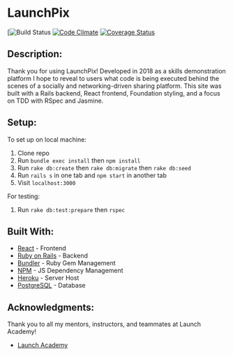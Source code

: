 # LaunchPix

[![Build Status](https://codeship.com/projects/e857fce0-32df-0136-6fb9-0e05c0ab05bf/status?branch=master)
[![Code Climate](https://codeclimate.com/github/SimplexDev/LaunchPix/badges/gpa.svg)](https://codeclimate.com/github/SimplexDev/LaunchPix)
[![Coverage Status](https://coveralls.io/repos/github/SimplexDev/LaunchPix/badge.svg?branch=master)](https://coveralls.io/github/SimplexDev/LaunchPix?branch=master)

## Description:

Thank you for using LaunchPix! Developed in 2018 as a skills demonstration platform I hope to reveal to users what code is being executed behind the scenes of a socially and networking-driven sharing platform.  This site was built with a Rails backend, React frontend, Foundation styling, and a focus on TDD with RSpec and Jasmine.

## Setup:

To set up on local machine:
1. Clone repo
2. Run ```bundle exec install``` then ```npm install```
3. Run ```rake db:create``` then ```rake db:migrate``` then ```rake db:seed```
4. Run ```rails s``` in one tab and ```npm start``` in another tab
5. Visit ```localhost:3000```

For testing:
1. Run ```rake db:test:prepare``` then ```rspec```


## Built With:

* [React](https://reactjs.org/) - Frontend
* [Ruby on Rails](http://rubyonrails.org/) - Backend
* [Bundler](bundler.io/) - Ruby Gem Management
* [NPM](https://www.npmjs.com/) - JS Dependency Management
* [Heroku](https://www.heroku.com/) - Server Host
* [PostgreSQL](https://www.postgresql.org/) - Database

## Acknowledgments:

Thank you to all my mentors, instructors, and teammates at Launch Academy!
* [Launch Academy](https://www.launchacademy.com)
